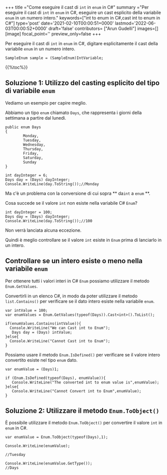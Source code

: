 +++
title   ="Come eseguire il cast di `int` in `enum` in C#"
summary ="Per eseguire il cast di `int` in `enum` in C#, eseguire un cast esplicito della variabile `enum` in un numero intero."
keywords=["int to enum in C#,cast int to enum in C#"]
type='post'
date='2021-02-10T00:00:51+0000'
lastmod='2022-06-03T00:00:52+0000'
draft='false'
contributors= ["Arun Gudelli"]
images=[]
[image]
focal_point=''
preview_only=false
+++

Per eseguire il cast di `int` in `enum` in C#, digitare esplicitamente il cast della variabile `enum` in un numero intero.

```
SampleEnum sample = (SampleEnum)IntVariable;
```

{{%toc%}}

## Soluzione 1: Utilizzo del casting esplicito del tipo di variabile `enum` 

Vediamo un esempio per capire meglio.

Abbiamo un tipo `enum` chiamato `Days`, che rappresenta i giorni della settimana a partire dal lunedì.

```
public enum Days
{
        Monday,  
        Tuesday,  
        Wednesday,  
        Thursday,  
        Friday,  
        Saturday,  
        Sunday
}

int dayInteger = 6;
Days day = (Days) dayInteger;
Console.WriteLine(day.ToString());//Monday
```

Ma c'è un problema con la conversione di cui sopra ** da`int` a `enum` **.

Cosa succede se il valore `int` non esiste nella variabile C# `Enum`?

```
int dayInteger = 100;
Days day = (Days) dayInteger;
Console.WriteLine(day.ToString());//100
```

Non verrà lanciata alcuna eccezione.

Quindi è meglio controllare se il valore `int` esiste in `Enum` prima di lanciarlo in un intero.

## Controllare se un intero esiste o meno nella variabile `enum` 

Per ottenere tutti i valori interi in C# `Enum` possiamo utilizzare il metodo `Enum.GetValues`.

Convertirli in un elenco C#, in modo da poter utilizzare il metodo `list.Contains()` per verificare se il dato intero esiste nella variabile `enum`.

```
var intValue = 100;
var enumValues = Enum.GetValues(typeof(Days)).Cast<int>().ToList();

if(enumValues.Contains(intValue)){
  Console.WriteLine("We can Cast int to Enum");  
   Days day = (Days) intValue;
}else{
  Console.WriteLine("Cannot Cast int to Enum");
}

```
Possiamo usare il metodo `Enum.IsDefined()` per verificare se il valore intero convertito esiste nel tipo `enum` dato.  

```
var enumValue = (Days)1;

if (Enum.IsDefined(typeof(Days), enumValue)){
   Console.WriteLine("The converted int to enum value is",enumValue);
}else{
   Console.WriteLine("Cannot Convert int to Enum",enumValue);
}
```


## Soluzione 2: Utilizzare il metodo `Enum.ToObject()` 

È possibile utilizzare il metodo `Enum.ToObject()` per convertire il valore `int` in `enum` in C#.

```
var enumValue = Enum.ToObject(typeof(Days),1);

Console.WriteLine(enumValue);

//Tuesday

Console.WriteLine(enumValue.GetType());
//Days

```





